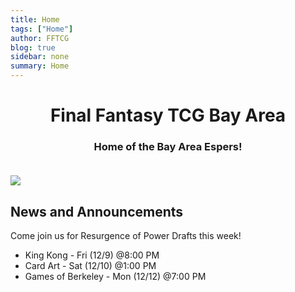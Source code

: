 ```yaml
---
title: Home
tags: ["Home"]
author: FFTCG
blog: true
sidebar: none
summary: Home
---
```


# <center>Final Fantasy TCG Bay Area </center>

### <center>Home of the Bay Area Espers!</center> <br>

<img src="https://i.imgur.com/WLYqrw8.jpg">

## News and Announcements

Come join us for Resurgence of Power Drafts this week! <br>
* King Kong - Fri (12/9) @8:00 PM <br>
* Card Art - Sat (12/10) @1:00 PM <br>
* Games of Berkeley - Mon (12/12) @7:00 PM
<!-- * Center Stage Games - Sun (12/11) @6:00 PM <br> -->


